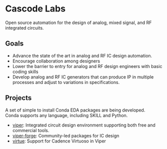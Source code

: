 Cascode Labs
============
Open source automation for the design of analog, mixed signal, and RF integrated circuits.

Goals
-----
- Advance the state of the art in analog and RF IC design automation.
- Encourage collaboration among designers
- Lower the barrier to entry for analog and RF design engineers with basic coding skills
- Develop analog and RF IC generators that can produce IP in multiple processes and adjust to variations in specifications.

Projects
--------
A set of simple to install Conda EDA packages are being developed.  
Conda supports any language, including SKILL and Python. 

- [viper](http://www.cascode-labs.org/viper/): Integrated circuit design environment supporting both free and commercial tools.
- [viper-forge](http://www.cascode-labs.org/viper-forge/): Community-led packages for IC design
- [virtue](http://www.cascode-labs.org/virtue/): Support for Cadence Virtuoso in Viper
